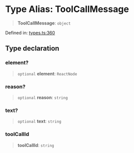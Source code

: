 # Type Alias: ToolCallMessage

> **ToolCallMessage**: `object`

Defined in: [types.ts:360](https://github.com/GeoDaCenter/openassistant/blob/2a93b5036fdb3a9355cf5403bdecfb2525f1d8b3/packages/core/src/types.ts#L360)

## Type declaration

### element?

> `optional` **element**: `ReactNode`

### reason?

> `optional` **reason**: `string`

### text?

> `optional` **text**: `string`

### toolCallId

> **toolCallId**: `string`

